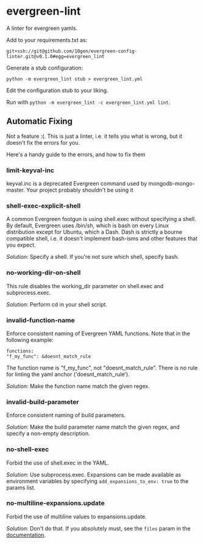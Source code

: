 # evergreen-lint

A linter for evergreen yamls.

Add to your requirements.txt as:
```
git+ssh://git@github.com/10gen/evergreen-config-linter.git@v0.1.0#egg=evergreen_lint
```

Generate a stub configuration:
```
python -m evergreen_lint stub > evergreen_lint.yml
```

Edit the configuration stub to your liking.

Run with `python -m evergreen_lint -c evergreen_lint.yml lint`.


## Automatic Fixing
Not a feature :(. This is just a linter, i.e. it tells you what is wrong, but it
doesn't fix the errors for you.

Here's a handy guide to the errors, and how to fix them

### limit-keyval-inc
keyval.inc is a deprecated Evergreen command used by mongodb-mongo-master. Your
project probably shouldn't be using it

### shell-exec-explicit-shell
A common Evergreen footgun is using shell.exec without specifying a shell. By
default, Evergreen uses /bin/sh, which is bash on every Linux distribution
except for Ubuntu, which a Dash. Dash is strictly a bourne compatible shell,
i.e. it doesn't implement bash-isms and other features that you expect.

*Solution*: Specify a shell. If you're not sure which shell, specify bash.


### no-working-dir-on-shell
This rule disables the working_dir parameter on shell.exec and subprocess.exec.

*Solution*: Perform cd in your shell script.

### invalid-function-name
Enforce consistent naming of Evergreen YAML functions. Note that in the
following example:
```
functions:
"f_my_func": &doesnt_match_rule
```
The function name is "f_my_func", not "doesnt_match_rule". There is no rule
for linting the yaml anchor ('doesnt_match_rule').

*Solution*: Make the function name match the given regex.

### invalid-build-parameter
Enforce consistent naming of build parameters.

*Solution*: Make the build parameter name match the given regex, and specify
a non-empty description.

### no-shell-exec
Forbid the use of shell.exec in the YAML.

*Solution*: Use subprocess.exec. Expansions can be made available as
environment variables by specifying `add_expansions_to_env: true` to the
params list.

### no-multiline-expansions.update
Forbid the use of multiline values to expansions.update.

*Solution*: Don't do that. If you absolutely must, see the `files` param in the
[documentation](https://github.com/evergreen-ci/evergreen/wiki/Project-Commands#expansions-update).

